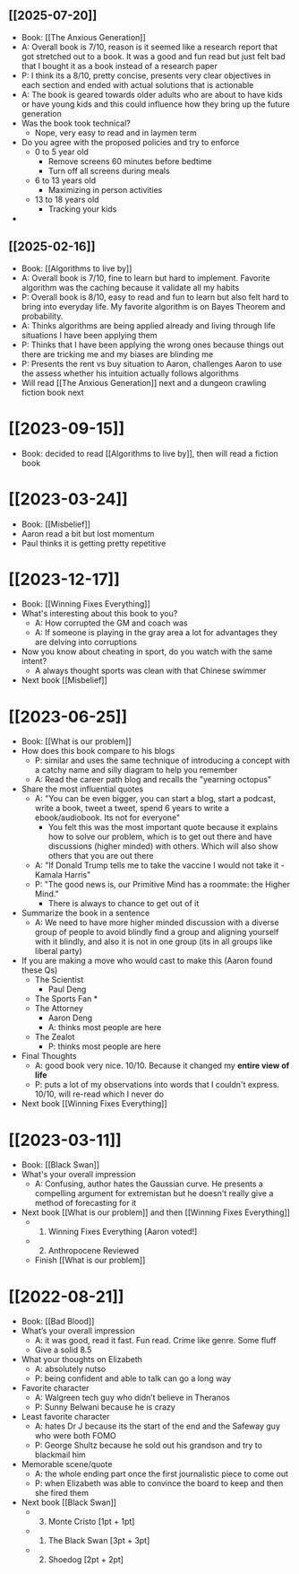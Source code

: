 ## [[2025-07-20]]
- Book: [[The Anxious Generation]]
- A: Overall book is 7/10, reason is it seemed like a research report that got stretched out to a book. It was a good and fun read but just felt bad that I bought it as a book instead of a research paper 
- P: I think its a 8/10, pretty concise, presents very clear objectives in each section and ended with actual solutions that is actionable
- A: The book is geared towards older adults who are about to have kids or have young kids and this could influence how they bring up the future generation
- Was the book took technical?
	- Nope, very easy to read and in laymen term
- Do you agree with the proposed policies and try to enforce
	- 0 to 5 year old
		- Remove screens 60 minutes before bedtime
		- Turn off all screens during meals
	- 6 to 13 years old
		- Maximizing in person activities
	- 13 to 18 years old 
		- Tracking your kids
- 
## [[2025-02-16]]
- Book: [[Algorithms to live by]]
- A: Overall book is 7/10, fine to learn but hard to implement. Favorite algorithm was the caching because it validate all my habits
- P: Overall book is 8/10, easy to read and fun to learn but also felt hard to bring into everyday life. My favorite algorithm is on Bayes Theorem and probability.
- A: Thinks algorithms are being applied already and living through life situations I have been applying them
- P: Thinks that I have been applying the wrong ones because things out there are tricking me and my biases are blinding me
- P: Presents the rent vs buy situation to Aaron, challenges Aaron to use the assess whether his intuition actually follows algorithms
- Will read [[The Anxious Generation]] next and a dungeon crawling fiction book next 
# [[2023-09-15]]
- Book: decided to read [[Algorithms to live by]], then will read a fiction book

# [[2023-03-24]]
* Book: [[Misbelief]]
* Aaron read a bit but lost momentum
* Paul thinks it is getting pretty repetitive
# [[2023-12-17]]
* Book: [[Winning Fixes Everything]]
* What's interesting about this book to you?
	* A: How corrupted the GM and coach was
	* A: If someone is playing in the gray area a lot for advantages they are delving into corruptions
* Now you know about cheating in sport, do you watch with the same intent?
	* A always thought sports was clean with that Chinese swimmer
* Next book [[Misbelief]]
# [[2023-06-25]]
* Book: [[What is our problem]]
* How does this book compare to his blogs
	* P: similar and uses the same technique of introducing a concept with a catchy name and silly diagram to help you remember
	* A: Read the career path blog and recalls the "yearning octopus"
* Share the most influential quotes
	* A: "You can be even bigger, you can start a blog, start a podcast, write a book, tweet a tweet, spend 6 years to write a ebook/audiobook. Its not for everyone"
		* You felt this was the most important quote because it explains how to solve our problem, which is to get out there and have discussions (higher minded) with others. Which will also show others that you are out there
	* A: "If Donald Trump tells me to take the vaccine I would not take it - Kamala Harris"
	* P: "The good news is, our Primitive Mind has a roommate: the Higher Mind."
		* There is always to chance to get out of it
* Summarize the book in a sentence
	* A: We need to have more higher minded discussion with a diverse group of people to avoid blindly find a group and aligning yourself with it blindly, and also it is not in one group (its in all groups like liberal party)
* If you are making a move who would cast to make this (Aaron found these Qs)
	* The Scientist
		* Paul Deng
	* The Sports Fan
		* 
	* The Attorney
		* Aaron Deng
		* A: thinks most people are here
	* The Zealot
		* P: thinks most people are here
* Final Thoughts
	* A: good book very nice. 10/10. Because it changed my **entire view of life**
	* P: puts a lot of my observations into words that I couldn't express. 10/10, will re-read which I never do
* Next book [[Winning Fixes Everything]]
# [[2023-03-11]]
* Book: [[Black Swan]]
* What's your overall impression
	* A: Confusing, author hates the Gaussian curve. He presents a compelling argument for extremistan but he doesn't really give a method of forecasting for it
* Next book [[What is our problem]] and then [[Winning Fixes Everything]]
	* 1. Winning Fixes Everything [Aaron voted!]
	* 2. Anthropocene Reviewed
	* Finish [[What is our problem]]
# [[2022-08-21]]
- Book: [[Bad Blood]]
- What’s your overall impression
	- A: it was good, read it fast. Fun read. Crime like genre. Some fluff
	- Give a solid 8.5
- What your thoughts on Elizabeth
	- A: absolutely nutso 
	- P: being confident and able to talk can go a long way
- Favorite character
	- A: Walgreen tech guy who didn’t believe in Theranos
	- P: Sunny Belwani because he is crazy
- Least favorite character
	- A: hates Dr J because its the start of the end and the Safeway guy who were both FOMO
	- P: George Shultz because he sold out his grandson and try to blackmail him
- Memorable scene/quote
	- A: the whole ending part once the first journalistic piece to come out
	- P: when Elizabeth was able to convince the board to keep and then she fired them
- Next book [[Black Swan]]
	- 3. Monte Cristo [1pt + 1pt]
	- 1. The Black Swan [3pt + 3pt]
	- 2. Shoedog [2pt + 2pt]
